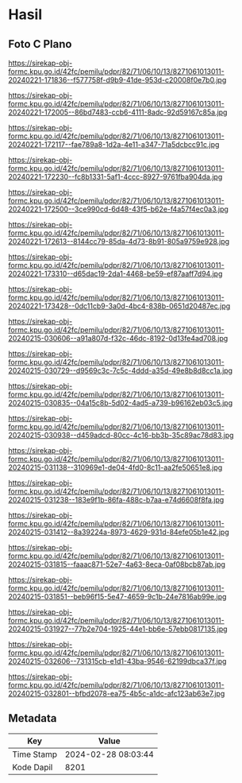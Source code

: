 # Hasil

## Foto C Plano

https://sirekap-obj-formc.kpu.go.id/42fc/pemilu/pdpr/82/71/06/10/13/8271061013011-20240221-171836--f577758f-d9b9-41de-953d-c20008f0e7b0.jpg

https://sirekap-obj-formc.kpu.go.id/42fc/pemilu/pdpr/82/71/06/10/13/8271061013011-20240221-172005--86bd7483-ccb6-4111-8adc-92d59167c85a.jpg

https://sirekap-obj-formc.kpu.go.id/42fc/pemilu/pdpr/82/71/06/10/13/8271061013011-20240221-172117--fae789a8-1d2a-4e11-a347-71a5dcbcc91c.jpg

https://sirekap-obj-formc.kpu.go.id/42fc/pemilu/pdpr/82/71/06/10/13/8271061013011-20240221-172230--fc8b1331-5af1-4ccc-8927-9761fba904da.jpg

https://sirekap-obj-formc.kpu.go.id/42fc/pemilu/pdpr/82/71/06/10/13/8271061013011-20240221-172500--3ce990cd-6d48-43f5-b62e-f4a57f4ec0a3.jpg

https://sirekap-obj-formc.kpu.go.id/42fc/pemilu/pdpr/82/71/06/10/13/8271061013011-20240221-172613--8144cc79-85da-4d73-8b91-805a9759e928.jpg

https://sirekap-obj-formc.kpu.go.id/42fc/pemilu/pdpr/82/71/06/10/13/8271061013011-20240221-173310--d65dac19-2da1-4468-be59-ef87aaff7d94.jpg

https://sirekap-obj-formc.kpu.go.id/42fc/pemilu/pdpr/82/71/06/10/13/8271061013011-20240221-173428--0dc11cb9-3a0d-4bc4-838b-0651d20487ec.jpg

https://sirekap-obj-formc.kpu.go.id/42fc/pemilu/pdpr/82/71/06/10/13/8271061013011-20240215-030606--a91a807d-f32c-46dc-8192-0d13fe4ad708.jpg

https://sirekap-obj-formc.kpu.go.id/42fc/pemilu/pdpr/82/71/06/10/13/8271061013011-20240215-030729--d9569c3c-7c5c-4ddd-a35d-49e8b8d8cc1a.jpg

https://sirekap-obj-formc.kpu.go.id/42fc/pemilu/pdpr/82/71/06/10/13/8271061013011-20240215-030835--04a15c8b-5d02-4ad5-a739-b96162eb03c5.jpg

https://sirekap-obj-formc.kpu.go.id/42fc/pemilu/pdpr/82/71/06/10/13/8271061013011-20240215-030938--d459adcd-80cc-4c16-bb3b-35c89ac78d83.jpg

https://sirekap-obj-formc.kpu.go.id/42fc/pemilu/pdpr/82/71/06/10/13/8271061013011-20240215-031138--310969e1-de04-4fd0-8c11-aa2fe50651e8.jpg

https://sirekap-obj-formc.kpu.go.id/42fc/pemilu/pdpr/82/71/06/10/13/8271061013011-20240215-031238--183e9f1b-86fa-488c-b7aa-e74d6608f8fa.jpg

https://sirekap-obj-formc.kpu.go.id/42fc/pemilu/pdpr/82/71/06/10/13/8271061013011-20240215-031412--8a39224a-8973-4629-931d-84efe05b1e42.jpg

https://sirekap-obj-formc.kpu.go.id/42fc/pemilu/pdpr/82/71/06/10/13/8271061013011-20240215-031815--faaac871-52e7-4a63-8eca-0af08bcb87ab.jpg

https://sirekap-obj-formc.kpu.go.id/42fc/pemilu/pdpr/82/71/06/10/13/8271061013011-20240215-031851--beb96f15-5e47-4659-9c1b-24e7816ab99e.jpg

https://sirekap-obj-formc.kpu.go.id/42fc/pemilu/pdpr/82/71/06/10/13/8271061013011-20240215-031927--77b2e704-1925-44e1-bb6e-57ebb0817135.jpg

https://sirekap-obj-formc.kpu.go.id/42fc/pemilu/pdpr/82/71/06/10/13/8271061013011-20240215-032606--731315cb-e1d1-43ba-9546-62199dbca37f.jpg

https://sirekap-obj-formc.kpu.go.id/42fc/pemilu/pdpr/82/71/06/10/13/8271061013011-20240215-032801--bfbd2078-ea75-4b5c-a1dc-afc123ab63e7.jpg


## Metadata

| Key        | Value               |
| ---------- | ------------------- |
| Time Stamp | 2024-02-28 08:03:44 |
| Kode Dapil | 8201                |



